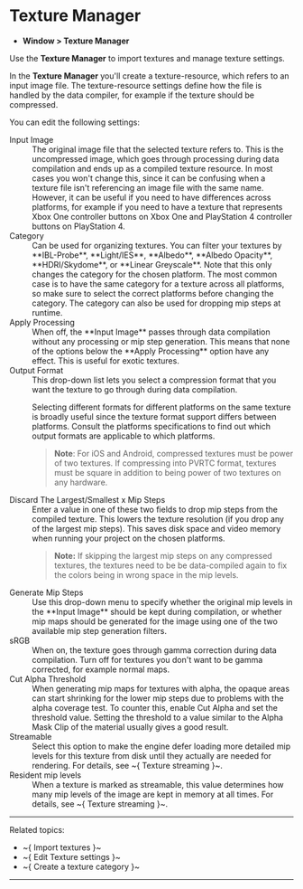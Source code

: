 # Texture Manager

- **Window > Texture Manager**

Use the **Texture Manager** to import textures and manage texture settings.

In the **Texture Manager** you'll create a texture-resource, which refers to an input image file. The texture-resource settings define how the file is handled by the data compiler, for example if the texture should be compressed.

You can edit the following settings:

<dl>
 <dt>Input Image</dt>
 <dd>The original image file that the selected texture refers to. This is the uncompressed image, which goes through processing during data compilation and ends up as a compiled texture resource. In most cases you won't change this, since it can be confusing when a texture file isn't referencing an image file with the same name. However, it can be useful if you need to have differences across platforms, for example if you need to have a texture that represents Xbox One controller buttons on Xbox One and PlayStation 4 controller buttons on PlayStation 4.
 </dd>

 <dt>Category</dt>
 <dd>Can be used for organizing textures. You can filter your textures by **IBL-Probe**, **Light/IES**, **Albedo**, **Albedo Opacity**, **HDRI/Skydome**, or **Linear Greyscale**. Note that this only changes the category for the chosen platform. The most common case is to have the same category for a texture across all platforms, so make sure to select the correct platforms before changing the category. The category can also be used for dropping mip steps at runtime.</dd>

 <dt>Apply Processing</dt>
 <dd>When off, the **Input Image** passes through data compilation without any processing or mip step generation. This means that none of the options below the **Apply Processing** option have any effect. This is useful for exotic textures.</dd>

<dt>Output Format</dt>
<dd>This drop-down list lets you select a compression format that you want the texture to go through during data compilation.

Selecting different formats for different platforms on the same texture is broadly useful since the texture format support differs between platforms. Consult the platforms specifications to find out which output formats are applicable to which platforms.

> **Note**: For iOS and Android, compressed textures must be power of two textures. If compressing into PVRTC format, textures must be square in addition to being power of two textures on any hardware.
</dd>

 <dt>Discard The Largest/Smallest x Mip Steps</dt>
 <dd>Enter a value in one of these two fields to drop mip steps from the compiled texture. This lowers the texture resolution (if you drop any of the largest mip steps). This saves disk space and video memory when running your project on the chosen platforms.

 >**Note:** If skipping the largest mip steps on any compressed textures, the textures need to be be data-compiled again to fix the colors being in wrong space in the mip levels.

 </dd>

 <dt>Generate Mip Steps</dt>
 <dd>Use this drop-down menu to specify whether the original mip levels in the **Input Image** should be kept during compilation, or whether mip maps should be generated for the image using one of the two available mip step generation filters.</dd>

 <dt>sRGB</dt>
 <dd>When on, the texture goes through gamma correction during data compilation. Turn off for textures you don't want to be gamma corrected, for example normal maps.</dd>

 <dt>Cut Alpha Threshold</dt>
 <dd>When generating mip maps for textures with alpha, the opaque areas can start shrinking for the lower mip steps due to problems with the alpha coverage test. To counter this, enable Cut Alpha and set the threshold value. Setting the threshold to a value similar to the Alpha Mask Clip of the material usually gives a good result.</dd>

<dt>Streamable</dt>
<dd>Select this option to make the engine defer loading more detailed mip levels for this texture from disk until they actually are needed for rendering. For details, see ~{ Texture streaming }~.</dd>

<dt>Resident mip levels</dt>
<dd>When a texture is marked as streamable, this value determines how many mip levels of the image are kept in memory at all times. For details, see ~{ Texture streaming }~.</dd>

</dl>

---
Related topics:
-	~{ Import textures }~
-	~{ Edit Texture settings }~
-	~{ Create a texture category }~
---
